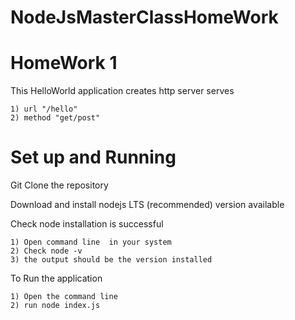 # NodeJsMasterClassHomeWork 
# HomeWork 1

This HelloWorld application creates http server serves 
    
    1) url "/hello" 
    2) method "get/post"

# Set up and Running

Git Clone the repository

Download and install nodejs LTS (recommended) version available 

Check node installation is successful

    1) Open command line  in your system
    2) Check node -v
    3) the output should be the version installed  

To Run the application 

    1) Open the command line 
    2) run node index.js



